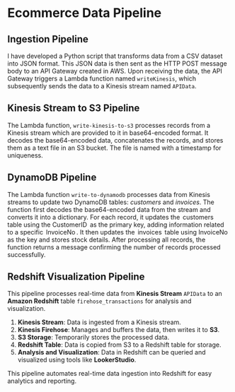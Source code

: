 # Ecommerce Data Pipeline

## Ingestion Pipeline

I have developed a Python script that transforms data from a CSV dataset into JSON format. This JSON data is then sent as the HTTP POST message body to an API Gateway created in AWS. Upon receiving the data, the API Gateway triggers a Lambda function named `writeKinesis`, which subsequently sends the data to a Kinesis stream named `APIData`.

## Kinesis Stream to S3 Pipeline

The Lambda function, `write-kinesis-to-s3` processes records from a Kinesis stream which are provided to it in base64-encoded format. It decodes the base64-encoded data, concatenates the records, and stores them as a text file in an S3 bucket. The file is named with a timestamp for uniqueness.

## DynamoDB Pipeline 

The Lambda function `write-to-dynamodb` processes data from Kinesis streams to update two DynamoDB tables: *customers* and *invoices*. The function first decodes the base64-encoded data from the stream and converts it into a dictionary. For each record, it updates the ⁠ customers ⁠ table using the ⁠CustomerID ⁠ as the primary key, adding information related to a specific ⁠ InvoiceNo ⁠. It then updates the ⁠ invoices ⁠ table using ⁠InvoiceNo ⁠ as the key and stores stock details. After processing all records, the function returns a message confirming the number of records processed successfully.

## Redshift Visualization Pipeline

This pipeline processes real-time data from **Kinesis Stream** `APIData` to an **Amazon Redshift** table `firehose_transactions` for analysis and visualization.

1. **Kinesis Stream**: Data is ingested from a Kinesis stream.
2. **Kinesis Firehose**: Manages and buffers the data, then writes it to **S3**.
3. **S3 Storage**: Temporarily stores the processed data.
4. **Redshift Table**: Data is copied from S3 to a Redshift table for storage.
5. **Analysis and Visualization**: Data in Redshift can be queried and visualized using tools like **LookerStudio**.

This pipeline automates real-time data ingestion into Redshift for easy analytics and reporting.
